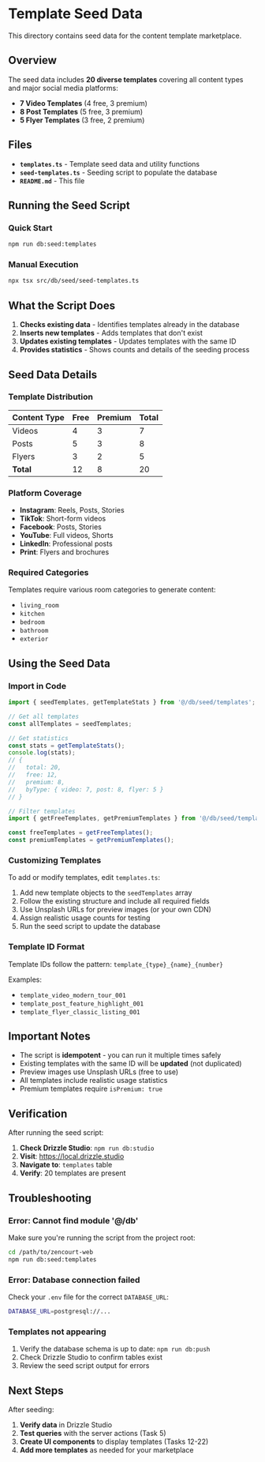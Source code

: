# Template Seed Data

This directory contains seed data for the content template marketplace.

## Overview

The seed data includes **20 diverse templates** covering all content types and major social media platforms:

- **7 Video Templates** (4 free, 3 premium)
- **8 Post Templates** (5 free, 3 premium)
- **5 Flyer Templates** (3 free, 2 premium)

## Files

- **`templates.ts`** - Template seed data and utility functions
- **`seed-templates.ts`** - Seeding script to populate the database
- **`README.md`** - This file

## Running the Seed Script

### Quick Start

```bash
npm run db:seed:templates
```

### Manual Execution

```bash
npx tsx src/db/seed/seed-templates.ts
```

## What the Script Does

1. **Checks existing data** - Identifies templates already in the database
2. **Inserts new templates** - Adds templates that don't exist
3. **Updates existing templates** - Updates templates with the same ID
4. **Provides statistics** - Shows counts and details of the seeding process

## Seed Data Details

### Template Distribution

| Content Type | Free | Premium | Total |
|--------------|------|---------|-------|
| Videos       | 4    | 3       | 7     |
| Posts        | 5    | 3       | 8     |
| Flyers       | 3    | 2       | 5     |
| **Total**    | 12   | 8       | 20    |

### Platform Coverage

- **Instagram**: Reels, Posts, Stories
- **TikTok**: Short-form videos
- **Facebook**: Posts, Stories
- **YouTube**: Full videos, Shorts
- **LinkedIn**: Professional posts
- **Print**: Flyers and brochures

### Required Categories

Templates require various room categories to generate content:
- `living_room`
- `kitchen`
- `bedroom`
- `bathroom`
- `exterior`

## Using the Seed Data

### Import in Code

```typescript
import { seedTemplates, getTemplateStats } from '@/db/seed/templates';

// Get all templates
const allTemplates = seedTemplates;

// Get statistics
const stats = getTemplateStats();
console.log(stats);
// {
//   total: 20,
//   free: 12,
//   premium: 8,
//   byType: { video: 7, post: 8, flyer: 5 }
// }

// Filter templates
import { getFreeTemplates, getPremiumTemplates } from '@/db/seed/templates';

const freeTemplates = getFreeTemplates();
const premiumTemplates = getPremiumTemplates();
```

### Customizing Templates

To add or modify templates, edit `templates.ts`:

1. Add new template objects to the `seedTemplates` array
2. Follow the existing structure and include all required fields
3. Use Unsplash URLs for preview images (or your own CDN)
4. Assign realistic usage counts for testing
5. Run the seed script to update the database

### Template ID Format

Template IDs follow the pattern: `template_{type}_{name}_{number}`

Examples:
- `template_video_modern_tour_001`
- `template_post_feature_highlight_001`
- `template_flyer_classic_listing_001`

## Important Notes

- The script is **idempotent** - you can run it multiple times safely
- Existing templates with the same ID will be **updated** (not duplicated)
- Preview images use Unsplash URLs (free to use)
- All templates include realistic usage statistics
- Premium templates require `isPremium: true`

## Verification

After running the seed script:

1. **Check Drizzle Studio**: `npm run db:studio`
2. **Visit**: https://local.drizzle.studio
3. **Navigate to**: `templates` table
4. **Verify**: 20 templates are present

## Troubleshooting

### Error: Cannot find module '@/db'

Make sure you're running the script from the project root:
```bash
cd /path/to/zencourt-web
npm run db:seed:templates
```

### Error: Database connection failed

Check your `.env` file for the correct `DATABASE_URL`:
```bash
DATABASE_URL=postgresql://...
```

### Templates not appearing

1. Verify the database schema is up to date: `npm run db:push`
2. Check Drizzle Studio to confirm tables exist
3. Review the seed script output for errors

## Next Steps

After seeding:

1. **Verify data** in Drizzle Studio
2. **Test queries** with the server actions (Task 5)
3. **Create UI components** to display templates (Tasks 12-22)
4. **Add more templates** as needed for your marketplace
